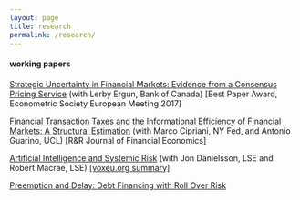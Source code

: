 ```yaml
---
layout: page
title: research
permalink: /research/
---
```


#### working papers

[Strategic Uncertainty in Financial Markets: Evidence from a Consensus Pricing Service](https://www.bankofcanada.ca/2020/12/staff-working-paper-2020-55/) (with Lerby Ergun, Bank of Canada) [Best Paper Award, Econometric Society European Meeting 2017]

[Financial Transaction Taxes and the Informational Efficiency of Financial Markets: A Structural Estimation](https://authe.github.io/assets/FTT_CiprianiGuarinoUthemann_December19.pdf) (with Marco Cipriani, NY Fed, and Antonio Guarino, UCL) [R&R Journal of Financial Economics]

[Artificial Intelligence and Systemic Risk](https://papers.ssrn.com/sol3/papers.cfm?abstract_id=3410948) (with Jon Danielsson, LSE and Robert Macrae, LSE) [[voxeu.org summary]](https://voxeu.org/article/artificial-intelligence-central-banker)

[Preemption and Delay: Debt Financing with Roll Over Risk](https://authe.github.io/assets/RunsSocialLearning_Uthemann.pdf)